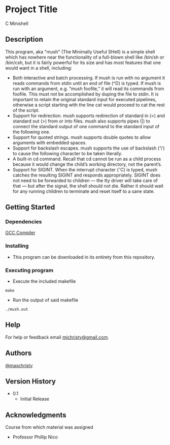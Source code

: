 # Project Title

C Minishell

## Description

This program, aka "mush" (The Minimally Useful SHell) is a simple shell which has nowhere near the functionality of a
full-blown shell like /bin/sh or /bin/csh, but it is fairly powerful for its size and has most features
that one would want in a shell, including:

* Both interactive and batch processing. If mush is run with no argument it reads commands from stdin until an end of file (^D) is typed. If mush is run with an argument, e.g. “mush foofile,” it will read its commands from foofile.
This must not be accomplished by duping the file to stdin. It is important to retain the
original standard input for executed pipelines, otherwise a script starting with the line cat
would proceed to cat the rest of the script.
* Support for redirection. mush supports redirection of standard in (<) and standard out (>) from or into files. mush also supports pipes (|) to connect the standard output of one command to the standard input of the following one.
* Support for quoted strings. mush supports double quotes to allow arguments with embedded spaces.
* Support for backslash escapes. mush supports the use of backslash (‘\‘) to cause the following character to be taken literally.
* A built-in cd command. Recall that cd cannot be run as a child process because it would change the child’s working directory, not the parent’s.
* Support for SIGINT. When the interrupt character (ˆC) is typed, mush catches the resulting SIGINT and responds appropriately. SIGINT does not need to be forwarded to children — the tty driver will take care of that — but after the signal, the shell should not die. Rather it should wait for any running children to terminate and reset itself to a sane state.

## Getting Started

### Dependencies

[GCC Compiler](https://gcc.gnu.org/)

### Installing

* This program can be downloaded in its entirety from this repository.

### Executing program

* Execute the included makefile
```
make
```
* Run the output of said makefile
```
./mush.out
```

## Help

For help or feedback email mjchristy@gmail.com.

## Authors
[@maxchristy](https://github.com/maxchristy)

## Version History

* 0.1
    * Initial Release

## Acknowledgments

Course from which material was assigned

* Professor Phillip Nico
